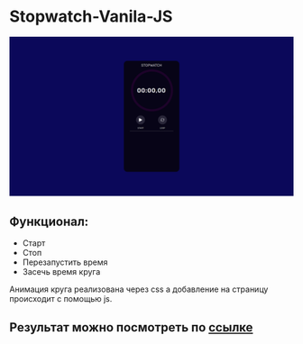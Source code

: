 # Stopwatch-Vanila-JS
<div id="cover" align="center">
  <img src="https://github.com/NubloEg/Stopwatch-Vanila-JS/blob/main/README/Stopwatch.png" />
</div>
<h2>Функционал:</h2>
<ul>
    <li>Старт</li>
    <li>Стоп</li>
    <li>Перезапустить время</li>
    <li>Засечь время круга</li>
</ul>

<p>Анимация круга реализована через css а добавление на страницу происходит с помощью js.</p>
<h2>Результат можно посмотреть по <a href="https://stopwatch-vanila-js.vercel.app/" target="_blank">ссылке</a></h2>